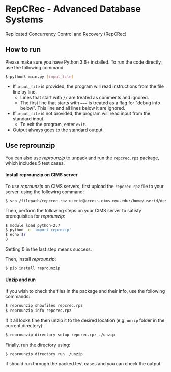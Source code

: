 # RepCRec - Advanced Database Systems
Replicated Concurrency Control and Recovery (RepCRec)

## How to run
Please make sure you have Python 3.6+ installed.
To run the code directly, use the following command:
```bash
$ python3 main.py [input_file]
```

- If `input_file` is provided, the program will read instructions from 
the file line by line.
    - Lines that start with `//` are treated as comments and ignored.
    - The first line that starts with `===` is treated as a flag for 
      "debug info below". This line and all lines below it are ignored.
- If `input_file` is not provided, the program will read input from 
the standard input.
    - To exit the program, enter `exit`.
- Output always goes to the standard output.

## Use reprounzip
You can also use _reprounzip_ to unpack and run the `repcrec.rpz` package,
which includes 5 test cases.

#### Install reprounzip on CIMS server
To use _reprounzip_ on CIMS servers, first upload the `repcrec.rpz` file to
your server, using the following command:
```bash
$ scp /filepath/repcrec.rpz userid@access.cims.nyu.edu:/home/userid/desiredFolder
```

Then, perform the following steps on your CIMS server to satisfy prerequisites
for _reprounzip_:
```bash
$ module load python-2.7
$ python -c 'import reprozip'
$ echo $?
0
```
Getting 0 in the last step means success.

Then, install _reprounzip_:
```bash
$ pip install reprounzip
```

#### Unzip and run
If you wish to check the files in the package and their info, use the following
commands:
```bash
$ reprounzip showfiles repcrec.rpz
$ reprounzip info repcrec.rpz
```

If it all looks fine then unzip it to the desired location
(e.g. `unzip` folder in the current directory):
```bash
$ reprounzip directory setup repcrec.rpz ./unzip
```

Finally, run the directory using:
```bash
$ reprounzip directory run ./unzip
```

It should run through the packed test cases and you can check the output.
